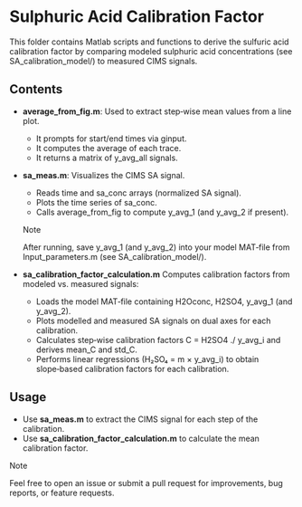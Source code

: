 # Sulphuric Acid Calibration Factor

This folder contains Matlab scripts and functions to derive the sulfuric acid calibration factor by comparing modeled sulphuric acid concentrations (see SA_calibration_model/) to measured CIMS signals. 

## Contents
- **average_from_fig.m**: Used to extract step‑wise mean values from a line plot.
  - It prompts for start/end times via ginput.
  - It computes the average of each trace.
  - It returns a matrix of y_avg_all signals.
- **sa_meas.m**: Visualizes the CIMS SA signal.
  - Reads time and sa_conc arrays (normalized SA signal).
  - Plots the time series of sa_conc.
  - Calls average_from_fig to compute y_avg_1 (and y_avg_2 if present).

  >[!NOTE]
  >After running, save y_avg_1 (and y_avg_2) into your model MAT‑file from Input_parameters.m (see SA_calibration_model/).

- **sa_calibration_factor_calculation.m** Computes calibration factors from modeled vs. measured signals:
  - Loads the model MAT‑file containing H2Oconc, H2SO4, y_avg_1 (and y_avg_2).
  - Plots modelled and measured SA signals on dual axes for each calibration.
  - Calculates step‑wise calibration factors C = H2SO4 ./ y_avg_i and derives mean_C and std_C.
  - Performs linear regressions (H₂SO₄ = m × y_avg_i) to obtain slope‑based calibration factors for each calibration.

## Usage
- Use **sa_meas.m** to extract the CIMS signal for each step of the calibration.
- Use **sa_calibration_factor_calculation.m** to calculate the mean calibration factor.

>[!NOTE]
>Feel free to open an issue or submit a pull request for improvements, bug reports, or feature requests.
